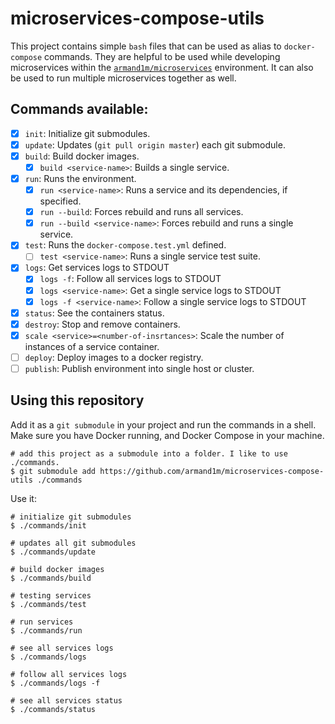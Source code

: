 # microservices-compose-utils

This project contains simple `bash` files that can be used as alias to `docker-compose` commands. 
They are helpful to be used while developing microservices within the [`armand1m/microservices`](https://github.com/armand1m/microservices) environment.
It can also be used to run multiple microservices together as well.

## Commands available:

 - [x] `init`: Initialize git submodules.
 - [x] `update`: Updates (`git pull origin master`) each git submodule.
 - [x] `build`: Build docker images.
   - [x] `build <service-name>`: Builds a single service.
 - [x] `run`: Runs the environment.
   - [x] `run <service-name>`: Runs a service and its dependencies, if specified.
   - [x] `run --build`: Forces rebuild and runs all services.
   - [x] `run --build <service-name>`: Forces rebuild and runs a single service.
 - [x] `test`: Runs the `docker-compose.test.yml` defined.
   - [ ] `test <service-name>`: Runs a single service test suite.
 - [x] `logs`: Get services logs to STDOUT
   - [x] `logs -f`: Follow all services logs to STDOUT
   - [x] `logs <service-name>`: Get a single service logs to STDOUT
   - [x] `logs -f <service-name>`: Follow a single service logs to STDOUT
 - [x] `status`: See the containers status.
 - [x] `destroy`: Stop and remove containers.
 - [x] `scale <service>=<number-of-insrtances>`: Scale the number of instances of a service container.
 - [ ] `deploy`: Deploy images to a docker registry.
 - [ ] `publish`: Publish environment into single host or cluster.

 ## Using this repository

 Add it as a `git submodule` in your project and run the commands in a shell.
 Make sure you have Docker running, and Docker Compose in your machine.

 ```shell
 # add this project as a submodule into a folder. I like to use ./commands.
 $ git submodule add https://github.com/armand1m/microservices-compose-utils ./commands
 ```

 Use it:

 ```shell
 # initialize git submodules
 $ ./commands/init

 # updates all git submodules
 $ ./commands/update

 # build docker images
 $ ./commands/build

 # testing services
 $ ./commands/test

 # run services
 $ ./commands/run

 # see all services logs
 $ ./commands/logs

 # follow all services logs
 $ ./commands/logs -f

 # see all services status
 $ ./commands/status
 ```
